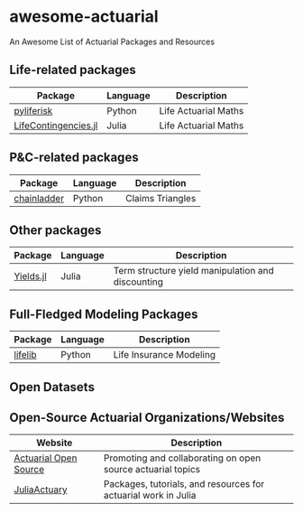 # awesome-actuarial

An Awesome List of Actuarial Packages and Resources

## Life-related packages

| Package           | Language | Description         |
| -- | -- | -- |
| [pyliferisk](https://github.com/franciscogarate/pyliferisk)        | Python | Life Actuarial Maths |
| [LifeContingencies.jl](https://github.com/JuliaActuary/LifeContingencies.jl) | Julia  | Life Actuarial Maths |

## P&C-related packages

| Package           | Language | Description         |
| -- | -- | -- |
| [chainladder](https://github.com/casact/chainladder-python) | Python  | Claims Triangles |


## Other packages
| Package           | Language | Description         |
| -- | -- | -- |
| [Yields.jl](https://github.com/JuliaActuary/Yields.jl) | Julia  | Term structure yield manipulation and discounting |

## Full-Fledged Modeling Packages

| Package           | Language | Description         |
| -- | -- | -- |
| [lifelib](https://github.com/fumitoh/lifelib)        | Python | Life Insurance Modeling |

## Open Datasets

## Open-Source Actuarial Organizations/Websites

| Website           | Description         |
| -- | -- |
| [Actuarial Open Source](http://wurch.com.br/)  | Promoting and collaborating on open source actuarial topics |
| [JuliaActuary](https://JuliaActuary.org/)  | Packages, tutorials, and resources for actuarial work in Julia |

